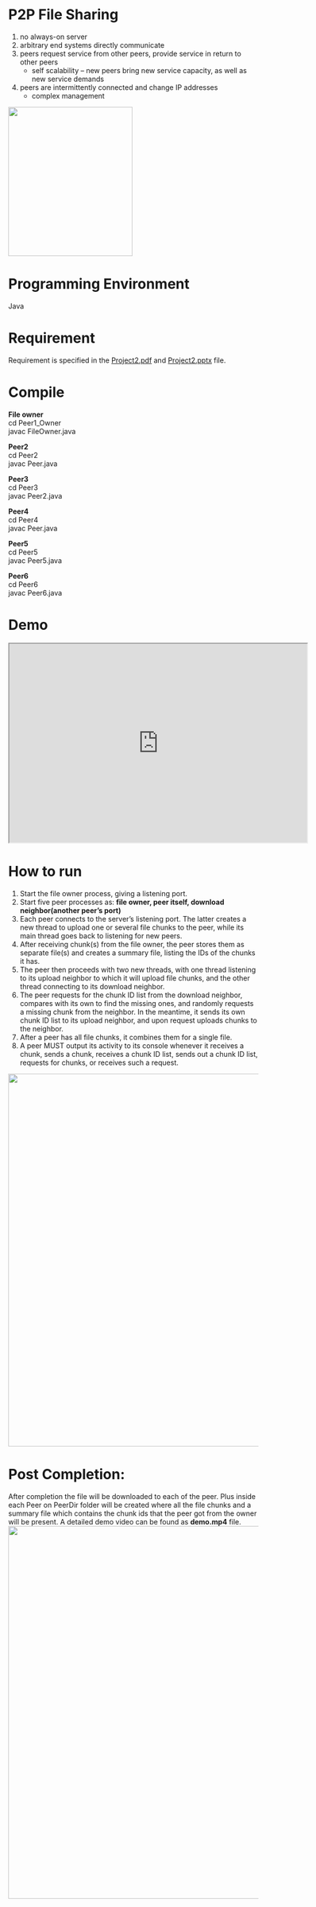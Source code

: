 # P2P File Sharing
1. no always-on server
2. arbitrary end systems directly communicate
3. peers request service from other peers, provide service in return to other peers
     - self scalability – new peers bring new service capacity, as well as new service demands
4. peers are intermittently connected and change IP addresses
    - complex management
<img src="https://github.com/Shantanu48114860/P2P-File-sharing/blob/master/images/p2p_pic.png" width="250" height="300">

# Programming Environment
  Java
  
# Requirement
Requirement is specified in the [Project2.pdf](https://github.com/Shantanu48114860/P2P-File-sharing/blob/master/Project2.pdf) 
and [Project2.pptx](https://github.com/Shantanu48114860/P2P-File-sharing/blob/master/Project2.pptx) file.

# Compile
<b>File owner</b> <br/>
cd Peer1_Owner <br/>
javac FileOwner.java <br/>

<b>Peer2</b> <br/>
cd Peer2 <br/>
javac Peer.java <br/>

<b>Peer3</b> <br/>
cd Peer3 <br/>
javac Peer2.java <br/>

<b>Peer4</b> <br/>
cd Peer4 <br/>
javac Peer.java <br/>

<b>Peer5</b> <br/>
cd Peer5 <br/>
javac Peer5.java <br/>

<b>Peer6</b> <br/>
cd Peer6 <br/>
javac Peer6.java 

# Demo
<iframe src="https://www.youtube.com/embed/yf0M3uXAPNc?si=u5ALwae2DTXVznsb" width="600" height="400"></iframe>
 
# How to run
1. Start the file owner process, giving a listening port.
2. Start five peer processes as:
<b>file owner, peer itself, download neighbor(another peer’s port) </b>
3. Each peer connects to the server’s listening port. The latter creates a new thread to upload one or several file chunks to the peer, while its main thread goes back to
listening for new peers.
4. After receiving chunk(s) from the file owner, the peer stores them as separate file(s)
and creates a summary file, listing the IDs of the chunks it has.
5. The peer then proceeds with two new threads, with one thread listening to its upload
neighbor to which it will upload file chunks, and the other thread connecting to its
download neighbor.
6. The peer requests for the chunk ID list from the download neighbor, compares with
its own to find the missing ones, and randomly requests a missing chunk from the neighbor. In the meantime, it sends its own chunk ID list to its upload neighbor, and upon request uploads chunks to the neighbor.
7. After a peer has all file chunks, it combines them for a single file.
8. A peer MUST output its activity to its console whenever it receives a chunk, sends a chunk, receives a chunk ID list, sends out a chunk ID list, requests for chunks, or
receives such a request.


<img src="https://github.com/Shantanu48114860/P2P-File-sharing/blob/master/Demo_Startup.png" width="1000" height="750">

# Post Completion:
After completion the file will be downloaded to each of the peer. Plus inside each Peer on Peer<id>Dir folder will be created where all the file chunks and a summary file which contains the chunk ids that the peer got from the owner will be present.
A detailed demo video can be found as <b>demo.mp4</b> file.
<img src="https://github.com/Shantanu48114860/P2P-File-sharing/blob/master/Demo_Complete.png" width="1000" height="750">
     



